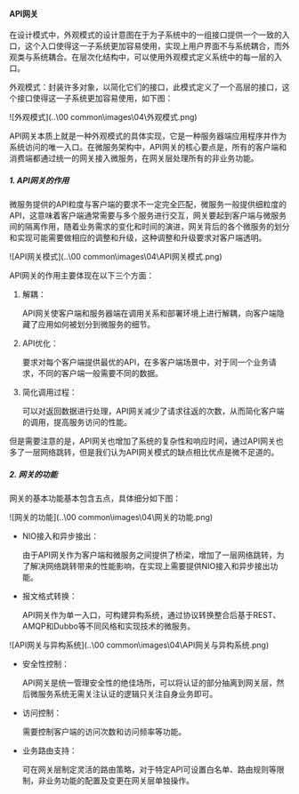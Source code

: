 #### API网关

在设计模式中，外观模式的设计意图在于为子系统中的一组接口提供一个一致的入口，这个入口使得这一子系统更加容易使用，实现上用户界面不与系统耦合，而外观类与系统耦合。在层次化结构中，可以使用外观模式定义系统中的每一层的入口。

外观模式：封装许多对象，以简化它们的接口，此模式定义了一个高层的接口，这个接口使得这一子系统更加容易使用，如下图：

![外观模式](..\00 common\images\04\外观模式.png)

API网关本质上就是一种外观模式的具体实现，它是一种服务器端应用程序并作为系统访问的唯一入口。在微服务架构中，API网关的核心要点是，所有的客户端和消费端都通过统一的网关接入微服务，在网关层处理所有的非业务功能。

##### 1. API网关的作用

微服务提供的API粒度与客户端的要求不一定完全匹配，微服务一般提供细粒度的API，这意味着客户端通常需要与多个服务进行交互，网关要起到客户端与微服务间的隔离作用，随着业务需求的变化和时间的演进，网关背后的各个微服务的划分和实现可能需要做相应的调整和升级，这种调整和升级要求对客户端透明。

![API网关模式](..\00 common\images\04\API网关模式.png)

API网关的作用主要体现在以下三个方面：

1. 解耦：

   API网关使客户端和服务器端在调用关系和部署环境上进行解耦，向客户端隐藏了应用如何被划分到微服务的细节。

2. API优化：

   要求对每个客户端提供最优的API，在多客户端场景中，对于同一个业务请求，不同的客户端一般需要不同的数据。

3. 简化调用过程：

   可以对返回数据进行处理，API网关减少了请求往返的次数，从而简化客户端的调用，提高服务访问的性能。

但是需要注意的是，API网关也增加了系统的复杂性和响应时间，通过API网关也多了一层网络跳转，但是我们认为API网关模式的缺点相比优点是微不足道的。

##### 2. 网关的功能

网关的基本功能基本包含五点，具体细分如下图：

![网关的功能](..\00 common\images\04\网关的功能.png)

- NIO接入和异步接出：

  由于API网关作为客户端和微服务之间提供了桥梁，增加了一层网络跳转，为了解决网络跳转带来的性能影响，在实现上需要提供NIO接入和异步接出功能。

- 报文格式转换：

  API网关作为单一入口，可构建异构系统，通过协议转换整合后基于REST、AMQP和Dubbo等不同风格和实现技术的微服务。

![API网关与异构系统](..\00 common\images\04\API网关与异构系统.png)

- 安全性控制：

  API网关是统一管理安全性的绝佳场所，可以将认证的部分抽离到网关层，然后微服务系统无需关注认证的逻辑只关注自身业务即可。

- 访问控制：

  需要控制客户端的访问次数和访问频率等功能。

- 业务路由支持：

  可在网关层制定灵活的路由策略，对于特定API可设置白名单、路由规则等限制，非业务功能的配置及变更在网关层单独操作。